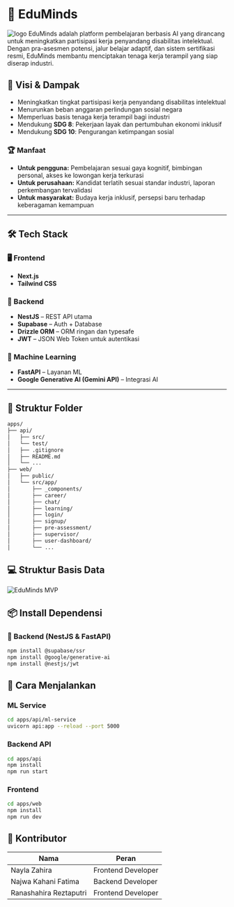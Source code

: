# 🧠 EduMinds

![logo](https://github.com/user-attachments/assets/d18d4337-392f-43f6-8def-a0e87c06a671)
EduMinds adalah platform pembelajaran berbasis AI yang dirancang untuk meningkatkan partisipasi kerja penyandang disabilitas intelektual. Dengan pra-asesmen potensi, jalur belajar adaptif, dan sistem sertifikasi resmi, EduMinds membantu menciptakan tenaga kerja terampil yang siap diserap industri.

## 🎯 Visi & Dampak

- Meningkatkan tingkat partisipasi kerja penyandang disabilitas intelektual
- Menurunkan beban anggaran perlindungan sosial negara
- Memperluas basis tenaga kerja terampil bagi industri
- Mendukung **SDG 8**: Pekerjaan layak dan pertumbuhan ekonomi inklusif
- Mendukung **SDG 10**: Pengurangan ketimpangan sosial

### 🏆 Manfaat

- **Untuk pengguna:** Pembelajaran sesuai gaya kognitif, bimbingan personal, akses ke lowongan kerja terkurasi
- **Untuk perusahaan:** Kandidat terlatih sesuai standar industri, laporan perkembangan tervalidasi
- **Untuk masyarakat:** Budaya kerja inklusif, persepsi baru terhadap keberagaman kemampuan

---

## 🛠️ Tech Stack

### 🖥️ Frontend
- **Next.js**
- **Tailwind CSS**

### 🔧 Backend
- **NestJS** – REST API utama
- **Supabase** – Auth + Database
- **Drizzle ORM** – ORM ringan dan typesafe
- **JWT** – JSON Web Token untuk autentikasi

### 🤖 Machine Learning
- **FastAPI** – Layanan ML
- **Google Generative AI (Gemini API)** – Integrasi AI

---

## 📁 Struktur Folder

```bash
apps/
├── api/
│   ├── src/
│   └── test/
│   ├── .gitignore
│   ├── README.md
│   └── ...
├── web/
│   ├── public/
│   └── src/app/
│       ├── _components/
│       ├── career/
│       ├── chat/
│       ├── learning/
│       ├── login/
│       ├── signup/
│       ├── pre-assessment/
│       ├── supervisor/
│       ├── user-dashboard/
│       └── ...
```

## 💻 Struktur Basis Data
![EduMinds MVP](https://github.com/user-attachments/assets/d8a5f4ea-3c26-4a65-85c9-ef4acb779ea0)


## 📦 Install Dependensi

### 🔧 Backend (NestJS & FastAPI)

```bash
npm install @supabase/ssr
npm install @google/generative-ai
npm install @nestjs/jwt
```


## 🚀 Cara Menjalankan

### ML Service
```bash
cd apps/api/ml-service
uvicorn api:app --reload --port 5000
```

### Backend API
```bash
cd apps/api
npm install
npm run start
```

### Frontend
```bash
cd apps/web
npm install
npm run dev
```

## 👥 Kontributor

| Nama                    | Peran               |
|-------------------------|---------------------|
| Nayla Zahira            | Frontend Developer  |
| Najwa Kahani Fatima     | Backend Developer   |
| Ranashahira Reztaputri  | Frontend Developer  |
